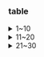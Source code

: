 ### table
<details>
  <summary>1~10</summary>
  
[0001](https://github.com/ACodeHX/Cpp/tree/main/%E5%AE%9E%E4%BE%8B/table/0001)<br>
[0002](https://github.com/ACodeHX/Cpp/tree/main/%E5%AE%9E%E4%BE%8B/table/0002)<br>
[0003](https://github.com/ACodeHX/Cpp/tree/main/%E5%AE%9E%E4%BE%8B/table/0003)<br>
[0004](https://github.com/ACodeHX/Cpp/tree/main/%E5%AE%9E%E4%BE%8B/table/0004)<br>
[0005](https://github.com/ACodeHX/Cpp/tree/main/%E5%AE%9E%E4%BE%8B/table/0005)<br>
[0006](https://github.com/ACodeHX/Cpp/tree/main/%E5%AE%9E%E4%BE%8B/table/0006)<br>
[0007](https://github.com/ACodeHX/Cpp/tree/main/%E5%AE%9E%E4%BE%8B/table/0007)<br>
[0008](https://github.com/ACodeHX/Cpp/tree/main/%E5%AE%9E%E4%BE%8B/table/0008)<br>
[0009](https://github.com/ACodeHX/Cpp/tree/main/%E5%AE%9E%E4%BE%8B/table/0009)<br>
[0010](https://github.com/ACodeHX/Cpp/tree/main/%E5%AE%9E%E4%BE%8B/table/0010)<br>
 
  </details>
  
  <details>
    <summary>11~20</summary>
  
[0011](https://github.com/ACodeHX/Cpp/tree/main/%E5%AE%9E%E4%BE%8B/table/0011)<br>
[0012](https://github.com/ACodeHX/Cpp/tree/main/%E5%AE%9E%E4%BE%8B/table/0012)<br>
[0013](https://github.com/ACodeHX/Cpp/tree/main/%E5%AE%9E%E4%BE%8B/table/0013)<br>
[0014](https://github.com/ACodeHX/Cpp/tree/main/%E5%AE%9E%E4%BE%8B/table/0014)<br>
[0015](https://github.com/ACodeHX/Cpp/tree/main/%E5%AE%9E%E4%BE%8B/table/0015)<br>
[0016](https://github.com/ACodeHX/Cpp/tree/main/%E5%AE%9E%E4%BE%8B/table/0016)<br>
[0017](https://github.com/ACodeHX/Cpp/blob/main/%E5%AE%9E%E4%BE%8B/table/0017)<br>
[0018](https://github.com/ACodeHX/Cpp/blob/main/%E5%AE%9E%E4%BE%8B/table/0018)<br>
[0019](https://github.com/ACodeHX/Cpp/blob/main/%E5%AE%9E%E4%BE%8B/table/0019)<br>
[0020](https://github.com/ACodeHX/Cpp/blob/main/%E5%AE%9E%E4%BE%8B/table/0020)<br>
</details>

<details>
  <summary>21~30</summary>
  
  [0021](https://github.com/ACodeHX/Cpp/blob/main/%E5%AE%9E%E4%BE%8B/table/0021)<br>
  [0022](https://github.com/ACodeHX/Cpp/blob/main/%E5%AE%9E%E4%BE%8B/table/0022)<br>
  [0023](https://github.com/ACodeHX/Cpp/blob/main/%E5%AE%9E%E4%BE%8B/table/0023)<br>
  [0024](https://github.com/ACodeHX/Cpp/blob/main/%E5%AE%9E%E4%BE%8B/table/0024)<br>
  [0025](https://github.com/ACodeHX/Cpp/blob/main/%E5%AE%9E%E4%BE%8B/table/0025)<br>
  [0026](https://github.com/ACodeHX/Cpp/blob/main/%E5%AE%9E%E4%BE%8B/table/0026)<br>
  [0027](https://github.com/ACodeHX/Cpp/blob/main/%E5%AE%9E%E4%BE%8B/table/0027)<br>
  [0028](https://github.com/ACodeHX/Cpp/blob/main/%E5%AE%9E%E4%BE%8B/table/0028)<br>
  [0029](https://github.com/ACodeHX/Cpp/blob/main/%E5%AE%9E%E4%BE%8B/table/0029)<br>
  
  </details>
